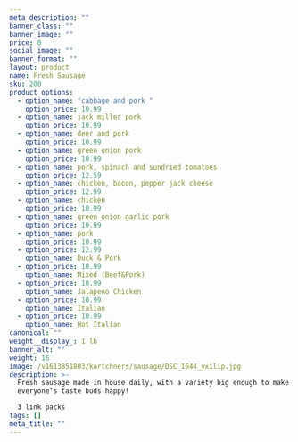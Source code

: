 ```yaml
---
meta_description: ""
banner_class: ""
banner_image: ""
price: 0
social_image: ""
banner_format: ""
layout: product
name: Fresh Sausage
sku: 200
product_options:
  - option_name: "cabbage and pork "
    option_price: 10.99
  - option_name: jack miller pork
    option_price: 10.99
  - option_name: deer and pork
    option_price: 10.99
  - option_name: green onion pork
    option_price: 10.99
  - option_name: pork, spinach and sundried tomatoes
    option_price: 12.59
  - option_name: chicken, bacon, pepper jack cheese
    option_price: 12.99
  - option_name: chicken
    option_price: 10.99
  - option_name: green onion garlic pork
    option_price: 10.99
  - option_name: pork
    option_price: 10.99
  - option_price: 12.99
    option_name: Duck & Pork
  - option_price: 10.99
    option_name: Mixed (Beef&Pork)
  - option_price: 10.99
    option_name: Jalapeno Chicken
  - option_price: 10.99
    option_name: Italian
  - option_price: 10.99
    option_name: Hot Italian
canonical: ""
weight__display_: 1 lb
banner_alt: ""
weight: 16
image: /v1613851803/kartchners/sausage/DSC_1644_yxilip.jpg
description: >-
  Fresh sausage made in house daily, with a variety big enough to make
  everyone's taste buds happy!

  3 link packs
tags: []
meta_title: ""
---
```


